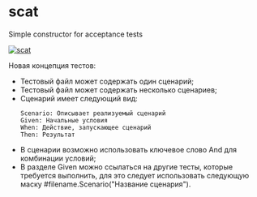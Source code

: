 # scat

Simple constructor for acceptance tests

[![scat](https://github.com/ivorob/scat/actions/workflows/cmake.yml/badge.svg)](https://github.com/ivorob/scat/actions)

Новая концепция тестов:
* Тестовый файл может содержать один сценарий;
* Тестовый файл может содержать несколько сценариев;
* Сценарий имеет следующий вид:
  ```
  Scenario: Описывает реализуемый сценарий
  Given: Начальные условия
  When: Действие, запускающее сценарий
  Then: Результат
  ```
* В сценарии возможно использовать ключевое слово And для комбинации условий;
* В разделе Given можно ссылаться на другие тесты, которые требуется выполнить, для это следует использовать следующую маску #filename.Scenario("Название сценария"). 
